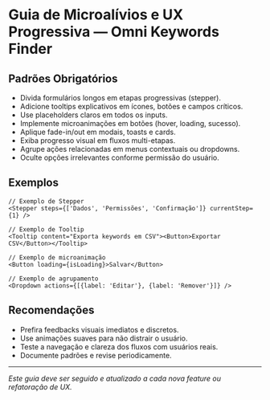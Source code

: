 # Guia de Microalívios e UX Progressiva — Omni Keywords Finder

## Padrões Obrigatórios

- Divida formulários longos em etapas progressivas (stepper).
- Adicione tooltips explicativos em ícones, botões e campos críticos.
- Use placeholders claros em todos os inputs.
- Implemente microanimações em botões (hover, loading, sucesso).
- Aplique fade-in/out em modais, toasts e cards.
- Exiba progresso visual em fluxos multi-etapas.
- Agrupe ações relacionadas em menus contextuais ou dropdowns.
- Oculte opções irrelevantes conforme permissão do usuário.

## Exemplos

```tsx
// Exemplo de Stepper
<Stepper steps={['Dados', 'Permissões', 'Confirmação']} currentStep={1} />

// Exemplo de Tooltip
<Tooltip content="Exporta keywords em CSV"><Button>Exportar CSV</Button></Tooltip>

// Exemplo de microanimação
<Button loading={isLoading}>Salvar</Button>

// Exemplo de agrupamento
<Dropdown actions={[{label: 'Editar'}, {label: 'Remover'}]} />
```

## Recomendações

- Prefira feedbacks visuais imediatos e discretos.
- Use animações suaves para não distrair o usuário.
- Teste a navegação e clareza dos fluxos com usuários reais.
- Documente padrões e revise periodicamente.

---

*Este guia deve ser seguido e atualizado a cada nova feature ou refatoração de UX.* 